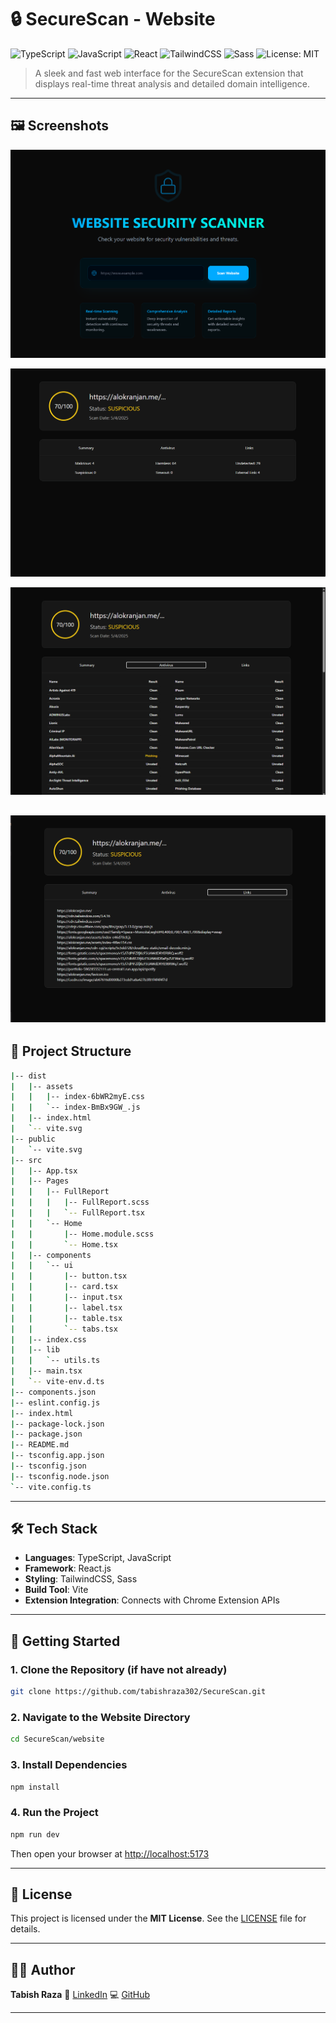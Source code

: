 # 🔒 SecureScan - Website

![TypeScript](https://img.shields.io/badge/TypeScript-3178C6?logo=typescript\&logoColor=white)
![JavaScript](https://img.shields.io/badge/JavaScript-F7DF1E?logo=javascript\&logoColor=black)
![React](https://img.shields.io/badge/React-61DAFB?logo=react\&logoColor=black)
![TailwindCSS](https://img.shields.io/badge/TailwindCSS-06B6D4?logo=tailwindcss\&logoColor=white)
![Sass](https://img.shields.io/badge/Sass-CC6699?logo=sass\&logoColor=white)
![License: MIT](https://img.shields.io/badge/License-MIT-yellow.svg)

> A sleek and fast web interface for the SecureScan extension that displays real-time threat analysis and detailed domain intelligence.

---

## 🖼️ Screenshots
![Home Page](../screenshots/website-scan.png)

![Scan details summary](../screenshots/website-summary1.png)

![Scan details list of antivirus](../screenshots/website-summary2.png)

![Scan details list of external links](../screenshots/website-summary3.png)
---

## 📂 Project Structure

```bash
|-- dist
|   |-- assets
|   |   |-- index-6bWR2myE.css
|   |   `-- index-BmBx9GW_.js
|   |-- index.html
|   `-- vite.svg
|-- public
|   `-- vite.svg
|-- src
|   |-- App.tsx
|   |-- Pages
|   |   |-- FullReport
|   |   |   |-- FullReport.scss
|   |   |   `-- FullReport.tsx
|   |   `-- Home
|   |       |-- Home.module.scss
|   |       `-- Home.tsx
|   |-- components
|   |   `-- ui
|   |       |-- button.tsx
|   |       |-- card.tsx
|   |       |-- input.tsx
|   |       |-- label.tsx
|   |       |-- table.tsx
|   |       `-- tabs.tsx
|   |-- index.css
|   |-- lib
|   |   `-- utils.ts
|   |-- main.tsx
|   `-- vite-env.d.ts
|-- components.json
|-- eslint.config.js
|-- index.html
|-- package-lock.json
|-- package.json
|-- README.md
|-- tsconfig.app.json
|-- tsconfig.json
|-- tsconfig.node.json
`-- vite.config.ts
```

---

## 🛠️ Tech Stack

* **Languages**: TypeScript, JavaScript
* **Framework**: React.js
* **Styling**: TailwindCSS, Sass
* **Build Tool**: Vite
* **Extension Integration**: Connects with Chrome Extension APIs

---

## 🚀 Getting Started

### 1. Clone the Repository (if have not already)

```bash
git clone https://github.com/tabishraza302/SecureScan.git
```

### 2. Navigate to the Website Directory

```bash
cd SecureScan/website
```

### 3. Install Dependencies

```bash
npm install
```

### 4. Run the Project

```bash
npm run dev
```

Then open your browser at [http://localhost:5173](http://localhost:5173)

---

## 📄 License

This project is licensed under the **MIT License**. See the [LICENSE](LICENSE) file for details.

---

## 🙋‍♂️ Author

**Tabish Raza**
🔗 [LinkedIn](https://www.linkedin.com/in/tabishraza302/)
💻 [GitHub](https://github.com/tabishraza302)

---